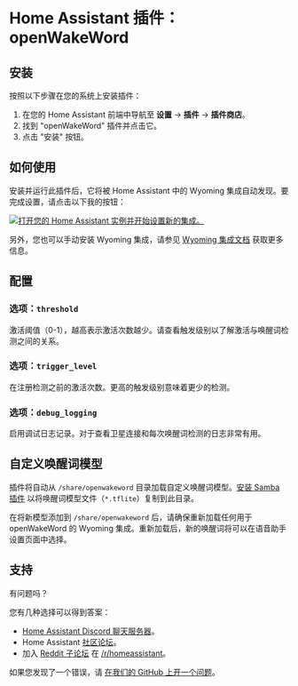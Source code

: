 # Home Assistant 插件：openWakeWord

## 安装

按照以下步骤在您的系统上安装插件：

1. 在您的 Home Assistant 前端中导航至 **设置** -> **插件** -> **插件商店**。
2. 找到 "openWakeWord" 插件并点击它。
3. 点击 "安装" 按钮。

## 如何使用

安装并运行此插件后，它将被 Home Assistant 中的 Wyoming 集成自动发现。要完成设置，请点击以下我的按钮：

[![打开您的 Home Assistant 实例并开始设置新的集成。](https://my.home-assistant.io/badges/config_flow_start.svg)](https://my.home-assistant.io/redirect/config_flow_start/?domain=wyoming)

另外，您也可以手动安装 Wyoming 集成，请参见 [Wyoming 集成文档](https://www.home-assistant.io/integrations/wyoming/) 获取更多信息。

## 配置

### 选项：`threshold`

激活阈值（0-1），越高表示激活次数越少。请查看触发级别以了解激活与唤醒词检测之间的关系。

### 选项：`trigger_level`

在注册检测之前的激活次数。更高的触发级别意味着更少的检测。

### 选项：`debug_logging`

启用调试日志记录。对于查看卫星连接和每次唤醒词检测的日志非常有用。

## 自定义唤醒词模型

插件将自动从 `/share/openwakeword` 目录加载自定义唤醒词模型。[安装 Samba 插件](https://www.home-assistant.io/common-tasks/supervised/#installing-and-using-the-samba-add-on) 以将唤醒词模型文件（`*.tflite`）复制到此目录。

在将新模型添加到 `/share/openwakeword` 后，请确保重新加载任何用于 openWakeWord 的 Wyoming 集成。重新加载后，新的唤醒词将可以在语音助手设置页面中选择。

## 支持

有问题吗？

您有几种选择可以得到答案：

- [Home Assistant Discord 聊天服务器][discord]。
- Home Assistant [社区论坛][forum]。
- 加入 [Reddit 子论坛][reddit] 在 [/r/homeassistant][reddit]。

如果您发现了一个错误，请 [在我们的 GitHub 上开一个问题][issue]。

[discord]: https://discord.gg/c5DvZ4e
[forum]: https://community.home-assistant.io
[issue]: https://github.com/home-assistant/addons/issues
[reddit]: https://reddit.com/r/homeassistant
[repository]: https://github.com/hassio-addons/repository